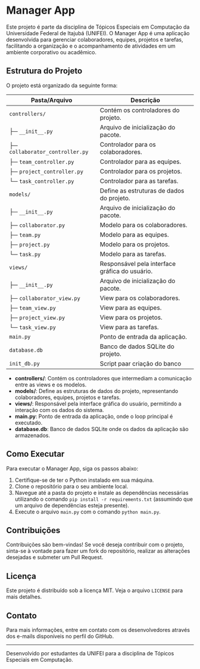 # Manager App

Este projeto é parte da disciplina de Tópicos Especiais em Computação da Universidade Federal de Itajubá (UNIFEI). O Manager App é uma aplicação desenvolvida para gerenciar colaboradores, equipes, projetos e tarefas, facilitando a organização e o acompanhamento de atividades em um ambiente corporativo ou acadêmico.

## Estrutura do Projeto

O projeto está organizado da seguinte forma:

| Pasta/Arquivo                     | Descrição                                      |
|-----------------------------------|------------------------------------------------|
| `controllers/`                    | Contém os controladores do projeto.            |
| ├─ `__init__.py`                  | Arquivo de inicialização do pacote.            |
| ├─ `collaborator_controller.py`   | Controlador para os colaboradores.             |
| ├─ `team_controller.py`           | Controlador para as equipes.                   |
| ├─ `project_controller.py`        | Controlador para os projetos.                  |
| └─ `task_controller.py`           | Controlador para as tarefas.                   |
| `models/`                         | Define as estruturas de dados do projeto.      |
| ├─ `__init__.py`                  | Arquivo de inicialização do pacote.            |
| ├─ `collaborator.py`              | Modelo para os colaboradores.                  |
| ├─ `team.py`                      | Modelo para as equipes.                        |
| ├─ `project.py`                   | Modelo para os projetos.                       |
| └─ `task.py`                      | Modelo para as tarefas.                        |
| `views/`                          | Responsável pela interface gráfica do usuário. |
| ├─ `__init__.py`                  | Arquivo de inicialização do pacote.            |
| ├─ `collaborator_view.py`         | View para os colaboradores.                    |
| ├─ `team_view.py`                 | View para as equipes.                          |
| ├─ `project_view.py`              | View para os projetos.                         |
| └─ `task_view.py`                 | View para as tarefas.                          |
| `main.py`                         | Ponto de entrada da aplicação.                 |
| `database.db`                     | Banco de dados SQLite do projeto.              |
| `init_db.py`                      | Script paar criação do banco                   |

- **controllers/**: Contém os controladores que intermediam a comunicação entre as views e os modelos.
- **models/**: Define as estruturas de dados do projeto, representando colaboradores, equipes, projetos e tarefas.
- **views/**: Responsável pela interface gráfica do usuário, permitindo a interação com os dados do sistema.
- **main.py**: Ponto de entrada da aplicação, onde o loop principal é executado.
- **database.db**: Banco de dados SQLite onde os dados da aplicação são armazenados.

## Como Executar

Para executar o Manager App, siga os passos abaixo:

1. Certifique-se de ter o Python instalado em sua máquina.
2. Clone o repositório para o seu ambiente local.
3. Navegue até a pasta do projeto e instale as dependências necessárias utilizando o comando `pip install -r requirements.txt` (assumindo que um arquivo de dependências esteja presente).
4. Execute o arquivo `main.py` com o comando `python main.py`.

## Contribuições

Contribuições são bem-vindas! Se você deseja contribuir com o projeto, sinta-se à vontade para fazer um fork do repositório, realizar as alterações desejadas e submeter um Pull Request.

## Licença

Este projeto é distribuído sob a licença MIT. Veja o arquivo `LICENSE` para mais detalhes.

## Contato

Para mais informações, entre em contato com os desenvolvedores através dos e-mails disponíveis no perfil do GitHub.

---

Desenvolvido por estudantes da UNIFEI para a disciplina de Tópicos Especiais em Computação.
